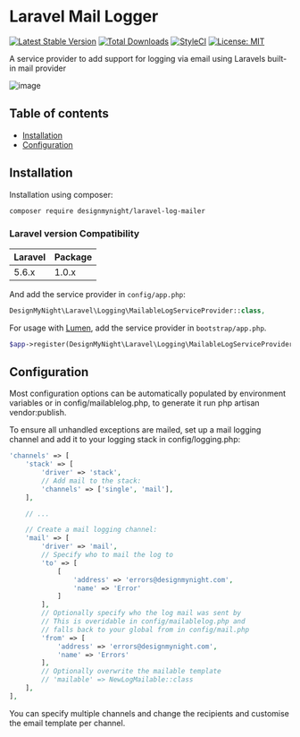 Laravel Mail Logger
===============

[![Latest Stable Version](http://img.shields.io/github/release/designmynight/laravel-log-mailer.svg)](https://packagist.org/packages/designmynight/laravel-log-mailer) [![Total Downloads](http://img.shields.io/packagist/dm/designmynight/laravel-log-mailer.svg)](https://packagist.org/packages/designmynight/laravel-log-mailer)
[![StyleCI](https://github.styleci.io/repos/147424037/shield?branch=master)](https://github.styleci.io/repos/147424037)
[![License: MIT](https://img.shields.io/badge/License-MIT-yellow.svg)](https://opensource.org/licenses/MIT)

A service provider to add support for logging via email using Laravels built-in mail provider

![image](https://user-images.githubusercontent.com/12199424/45576336-a93c1300-b86e-11e8-9575-d1e4c5ed5dec.png)


Table of contents
-----------------
* [Installation](#installation)
* [Configuration](#configuration)

Installation
------------

Installation using composer:

```sh
composer require designmynight/laravel-log-mailer
```

### Laravel version Compatibility

 Laravel  | Package |
:---------|:--------|
 5.6.x    | 1.0.x   |

And add the service provider in `config/app.php`:

```php
DesignMyNight\Laravel\Logging\MailableLogServiceProvider::class,
```

For usage with [Lumen](http://lumen.laravel.com), add the service provider in `bootstrap/app.php`.

```php
$app->register(DesignMyNight\Laravel\Logging\MailableLogServiceProvider::class);
```

Configuration
------------

Most configuration options can be automatically populated by environment variables or in config/mailablelog.php, to generate it run php artisan vendor:publish.

To ensure all unhandled exceptions are mailed, set up a mail logging channel and add it to your logging stack in config/logging.php:

```php
'channels' => [
    'stack' => [
        'driver' => 'stack',
        // Add mail to the stack:
        'channels' => ['single', 'mail'],
    ],

    // ...

    // Create a mail logging channel:
    'mail' => [
        'driver' => 'mail',
        // Specify who to mail the log to
        'to' => [
            [
                'address' => 'errors@designmynight.com',
                'name' => 'Error'
            ]
        ],
        // Optionally specify who the log mail was sent by
        // This is overidable in config/mailablelog.php and
        // falls back to your global from in config/mail.php
        'from' => [
            'address' => 'errors@designmynight.com',
            'name' => 'Errors'
        ],
        // Optionally overwrite the mailable template
        // 'mailable' => NewLogMailable::class
    ],
],
```

You can specify multiple channels and change the recipients and customise the email template per channel.

